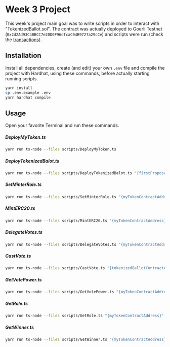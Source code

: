 # Week 3 Project

This week's project main goal was to write scripts in order to interact with "TokenizedBallot.sol".
The contract was actually deployed to Goerli Testnet (```0x2d2Ad93C4BBCC7e20D0F96dfcaC04B9727a29cCe```) and scripts were run (check the [transactions]).

## Installation
Install all dependencies, create (and edit) your own ```.env``` file and compile the project with Hardhat, using these commands, before actually starting running scripts.

```bash
yarn install
cp .env.example .env
yarn hardhat compile
```

## Usage
Open your favorite Terminal and run these commands.
##### DeployMyToken.ts
```bash
yarn run ts-node --files scripts/DeployMyToken.ts
```
##### DeployTokenizedBalot.ts
```bash
yarn run ts-node --files scripts/DeployTokenizedBalot.ts "{firstProposal}" (...) "{lastProposal}" "{myTokenAddress}" {blockMargin}
```
##### SetMinterRole.ts
```bash
yarn run ts-node --files scripts/SetMinterRole.ts "{myTokenContractAddress}" "{firstAddress}" (...) "{lastAddress}"
```
##### MintERC20.ts
```bash
yarn run ts-node --files scripts/MintERC20.ts "{myTokenContractAddress}" {tokenQuantity}
```
##### DelegateVotes.ts
```bash
yarn run ts-node --files scripts/DelegateVotes.ts "{myTokenContractAddress}" "{delegateToAddress}"
```
##### CastVote.ts
```bash
yarn run ts-node --files scripts/CastVote.ts "{tokenizedBallotContractAddress}" {proposalId} {votePowerQuantity}
```
##### GetVotePower.ts
```bash
yarn run ts-node --files scripts/GetVotePower.ts "{myTokenContractAddress}" "{voterAddress}"
```
##### GetRole.ts
```bash
yarn run ts-node --files scripts/GetRole.ts "{myTokenContractAddress}" "{firstAddress}" (...) "lastAddress"
```
##### GetWinner.ts
```bash
yarn run ts-node --files scripts/GetWinner.ts "{myTokenContractAddress}"
```

[transactions]: <https://goerli.etherscan.io/address/0x2d2Ad93C4BBCC7e20D0F96dfcaC04B9727a29cCe>
